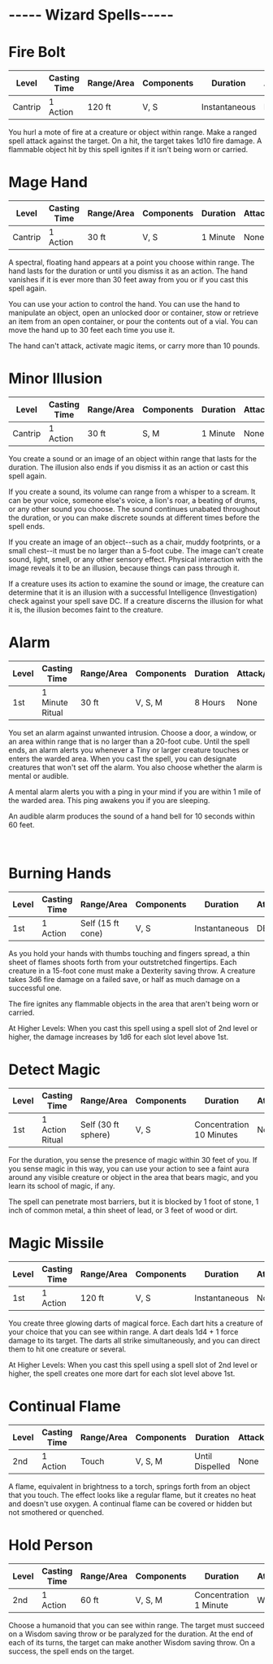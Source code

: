 # ----- Wizard Spells-----
# Fire Bolt

| Level      | Casting Time | Range/Area | Components | Duration | Attack/Save| Damage/Effect|
| ----------- | ----------- | ----------- | ----------- | ----------- | ----------- | ----------- |
| Cantrip | 1 Action | 120 ft|V, S|Instantaneous|Ranged|Fire|

You hurl a mote of fire at a creature or object within range. Make a ranged spell attack against the target. On a hit, the target takes 1d10 fire damage. A flammable object hit by this spell ignites if it isn't being worn or carried.

# Mage Hand

| Level      | Casting Time | Range/Area | Components | Duration | Attack/Save| Damage/Effect|
| ----------- | ----------- | ----------- | ----------- | ----------- | ----------- | ----------- |
| Cantrip | 1 Action | 30 ft|V, S|1 Minute|None|Utility|

A spectral, floating hand appears at a point you choose within range. The hand lasts for the duration or until you dismiss it as an action. The hand vanishes if it is ever more than 30 feet away from you or if you cast this spell again.

You can use your action to control the hand. You can use the hand to manipulate an object, open an unlocked door or container, stow or retrieve an item from an open container, or pour the contents out of a vial. You can move the hand up to 30 feet each time you use it.

The hand can't attack, activate magic items, or carry more than 10 pounds.

# Minor Illusion

| Level      | Casting Time | Range/Area | Components | Duration | Attack/Save| Damage/Effect|
| ----------- | ----------- | ----------- | ----------- | ----------- | ----------- | ----------- |
| Cantrip | 1 Action | 30 ft|S, M|1 Minute|None|Control|

You create a sound or an image of an object within range that lasts for the duration. The illusion also ends if you dismiss it as an action or cast this spell again.

If you create a sound, its volume can range from a whisper to a scream. It can be your voice, someone else's voice, a lion's roar, a beating of drums, or any other sound you choose. The sound continues unabated throughout the duration, or you can make discrete sounds at different times before the spell ends.

If you create an image of an object--such as a chair, muddy footprints, or a small chest--it must be no larger than a 5-foot cube. The image can't create sound, light, smell, or any other sensory effect. Physical interaction with the image reveals it to be an illusion, because things can pass through it.

If a creature uses its action to examine the sound or image, the creature can determine that it is an illusion with a successful Intelligence (Investigation) check against your spell save DC. If a creature discerns the illusion for what it is, the illusion becomes faint to the creature.

# Alarm

| Level      | Casting Time | Range/Area | Components | Duration | Attack/Save| Damage/Effect|
| ----------- | ----------- | ----------- | ----------- | ----------- | ----------- | ----------- |
| 1st | 1 Minute Ritual| 30 ft|V, S, M|8 Hours|None|Detection|

You set an alarm against unwanted intrusion. Choose a door, a window, or an area within range that is no larger than a 20-foot cube. Until the spell ends, an alarm alerts you whenever a Tiny or larger creature touches or enters the warded area. When you cast the spell, you can designate creatures that won't set off the alarm. You also choose whether the alarm is mental or audible.

A mental alarm alerts you with a ping in your mind if you are within 1 mile of the warded area. This ping awakens you if you are sleeping.

An audible alarm produces the sound of a hand bell for 10 seconds within 60 feet.

<div style="page-break-after: always; visibility: hidden">
\pagebreak
</div>

# Burning Hands

| Level      | Casting Time | Range/Area | Components | Duration | Attack/Save| Damage/Effect|
| ----------- | ----------- | ----------- | ----------- | ----------- | ----------- | ----------- |
| 1st | 1 Action|Self (15 ft cone)|V, S|Instantaneous|DEX Save|Fire|

As you hold your hands with thumbs touching and fingers spread, a thin sheet of flames shoots forth from your outstretched fingertips. Each creature in a 15-foot cone must make a Dexterity saving throw. A creature takes 3d6 fire damage on a failed save, or half as much damage on a successful one.

The fire ignites any flammable objects in the area that aren't being worn or carried.

At Higher Levels: When you cast this spell using a spell slot of 2nd level or higher, the damage increases by 1d6 for each slot level above 1st.

# Detect Magic

| Level      | Casting Time | Range/Area | Components | Duration | Attack/Save| Damage/Effect|
| ----------- | ----------- | ----------- | ----------- | ----------- | ----------- | ----------- |
| 1st | 1 Action Ritual|Self (30 ft sphere)|V, S|Concentration 10 Minutes|None|Detection|

For the duration, you sense the presence of magic within 30 feet of you. If you sense magic in this way, you can use your action to see a faint aura around any visible creature or object in the area that bears magic, and you learn its school of magic, if any.

The spell can penetrate most barriers, but it is blocked by 1 foot of stone, 1 inch of common metal, a thin sheet of lead, or 3 feet of wood or dirt.

# Magic Missile
| Level      | Casting Time | Range/Area | Components | Duration | Attack/Save| Damage/Effect|
| ----------- | ----------- | ----------- | ----------- | ----------- | ----------- | ----------- |
| 1st | 1 Action|120 ft|V, S|Instantaneous|None|Force|

You create three glowing darts of magical force. Each dart hits a creature of your choice that you can see within range. A dart deals 1d4 + 1 force damage to its target. The darts all strike simultaneously, and you can direct them to hit one creature or several.

At Higher Levels: When you cast this spell using a spell slot of 2nd level or higher, the spell creates one more dart for each slot level above 1st.

# Continual Flame

| Level      | Casting Time | Range/Area | Components | Duration | Attack/Save| Damage/Effect|
| ----------- | ----------- | ----------- | ----------- | ----------- | ----------- | ----------- |
| 2nd | 1 Action|Touch|V, S, M|Until Dispelled|None|Creation|

A flame, equivalent in brightness to a torch, springs forth from an object that you touch. The effect looks like a regular flame, but it creates no heat and doesn't use oxygen. A continual flame can be covered or hidden but not smothered or quenched.

# Hold Person

| Level      | Casting Time | Range/Area | Components | Duration | Attack/Save| Damage/Effect|
| ----------- | ----------- | ----------- | ----------- | ----------- | ----------- | ----------- |
| 2nd | 1 Action|60 ft|V, S, M|Concentration 1 Minute|WIS Save|Paralyzed|

Choose a humanoid that you can see within range. The target must succeed on a Wisdom saving throw or be paralyzed for the duration. At the end of each of its turns, the target can make another Wisdom saving throw. On a success, the spell ends on the target.

